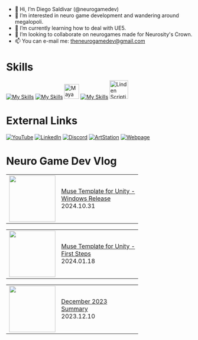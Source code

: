 

- 👋 Hi, I’m Diego Saldivar (@neurogamedev)
- 👀 I’m interested in neuro game development and wandering around megalopoli.
- 🌱 I’m currently learning how to deal with UE5.
- 💞️ I’m looking to collaborate on neurogames made for Neurosity's Crown.
- 📫 You can e-mail me: theneurogamedev@gmail.com

# Skills
[![My Skills](https://skillicons.dev/icons?i=unity,unreal,ps,ai,ae)](https://skillicons.dev)    [![My Skills](https://skillicons.dev/icons?i=au)](https://skillicons.dev) <img src="https://cdn.jsdelivr.net/gh/devicons/devicon/icons/maya/maya-original-wordmark.svg" title="Maya" alt="Maya" width="40" height="40"/>&nbsp;[![My Skills](https://skillicons.dev/icons?i=blender,html,cs,cpp,java,javascript,python)](https://skillicons.dev) <img src="https://pbs.twimg.com/profile_images/1265766959137734656/Ahc3Egxl_400x400.jpg" title="Linden Scripting Language" alt="Linden Scripting Language" width="50" height="50"/>&nbsp;

# External Links
[![YouTube](https://img.shields.io/badge/youtube-%23FF0000.svg?style=for-the-badge&logo=youtube&logoColor=white)](https://www.youtube.com/channel/UC-pPnuhjYYfg7Y2cqpSL3rA)
[![LinkedIn](https://img.shields.io/badge/linkedin-%230077B5.svg?style=for-the-badge&logo=linkedin&logoColor=white)](https://www.linkedin.com/in/desaldivar)
[![Discord](https://img.shields.io/badge/discord-%237289da.svg?style=for-the-badge&logo=discord&logoColor=white)](https://www.artstation.com/dsaldivar)
[![ArtStation](https://img.shields.io/badge/artstation-%2313AFF0.svg?style=for-the-badge&logo=artstation&logoColor=white)](https://www.artstation.com/dsaldivar)
[![Webpage](https://img.shields.io/badge/Webpage-%238e7cc3.svg?style=for-the-badge&logo=googlechrome&logoColor=white)](https://www.neurogamedev.com/)

# Neuro Game Dev Vlog
<!-- BLOG-POST-LIST:START --><table><tr><td><a href="https://www.youtube.com/watch?v=B9BcZV2J5x4"><img width="125px" src="https://i.ytimg.com/vi/B9BcZV2J5x4/mqdefault.jpg"></a></td>
<td width="200"><a href="https://www.youtube.com/watch?v=B9BcZV2J5x4">Muse Template for Unity - Windows Release</a><br/>2024.10.31</td></tr></table>
<table><tr><td><a href="https://www.youtube.com/watch?v=X9YlxE93XDw"><img width="125px" src="https://i.ytimg.com/vi/X9YlxE93XDw/mqdefault.jpg"></a></td>
<td width="200"><a href="https://www.youtube.com/watch?v=X9YlxE93XDw">Muse Template for Unity - First Steps</a><br/>2024.01.18</td></tr></table>
<table><tr><td><a href="https://www.youtube.com/watch?v=yb5-1lEtrTs"><img width="125px" src="https://i.ytimg.com/vi/yb5-1lEtrTs/mqdefault.jpg"></a></td>
<td width="200"><a href="https://www.youtube.com/watch?v=yb5-1lEtrTs">December 2023 Summary</a><br/>2023.12.10</td></tr></table>
<!-- BLOG-POST-LIST:END -->

<!---
neuromodgames/neurogamedev is a ✨ special ✨ repository because its `README.md` (this file) appears on your GitHub profile.
You can click the Preview link to take a look at your changes.
--->
